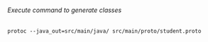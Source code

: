 ###### Execute command to generate classes

`protoc --java_out=src/main/java/ src/main/proto/student.proto` 